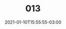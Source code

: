 ---
title: "013"
date: 2021-01-10T15:55:55-03:00
draft: false
autorias: ["John Cartan"]
plataformas: ["NodeBox 3"]
descricao: "Aumenta a complexidade do desenho dos caracteres de diversas fontes com a variação de quantidade de pontos de 1 a 100."
autorias_url: ["https://www.instagram.com/john.cartan/"]
url: "/formas/013"
---